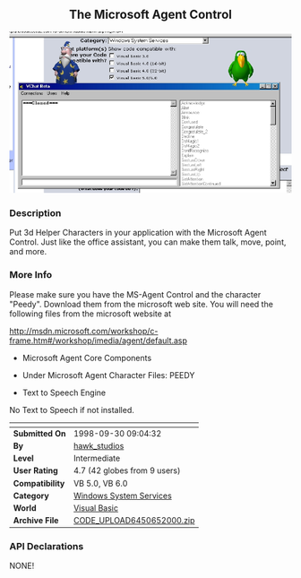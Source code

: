 ﻿<div align="center">

## The Microsoft Agent Control

<img src="PIC200065100267538.jpg">
</div>

### Description

Put 3d Helper Characters in your application with the Microsoft Agent Control. Just like the office assistant, you can make them talk, move, point, and more.
 
### More Info
 
Please make sure you have the MS-Agent Control and the character "Peedy". Download them from the microsoft web site. You will need the following files from the microsoft website at

http://msdn.microsoft.com/workshop/c-frame.htm#/workshop/imedia/agent/default.asp

+ Microsoft Agent Core Components

- Under Microsoft Agent Character Files: PEEDY

+ Text to Speech Engine

No Text to Speech if not installed.


<span>             |<span>
---                |---
**Submitted On**   |1998-09-30 09:04:32
**By**             |[hawk\_studios](https://github.com/Planet-Source-Code/PSCIndex/blob/master/ByAuthor/hawk-studios.md)
**Level**          |Intermediate
**User Rating**    |4.7 (42 globes from 9 users)
**Compatibility**  |VB 5\.0, VB 6\.0
**Category**       |[Windows System Services](https://github.com/Planet-Source-Code/PSCIndex/blob/master/ByCategory/windows-system-services__1-35.md)
**World**          |[Visual Basic](https://github.com/Planet-Source-Code/PSCIndex/blob/master/ByWorld/visual-basic.md)
**Archive File**   |[CODE\_UPLOAD6450652000\.zip](https://github.com/Planet-Source-Code/hawk-studios-the-microsoft-agent-control__1-8646/archive/master.zip)

### API Declarations

NONE!





